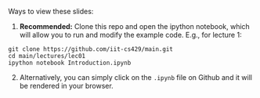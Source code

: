 Ways to view these slides:

1. **Recommended:** Clone this repo and open the ipython notebook, which will allow you to run and modify the example code. E.g., for lecture 1:

  ```
  git clone https://github.com/iit-cs429/main.git
  cd main/lectures/lec01
  ipython notebook Introduction.ipynb
  ```
2. Alternatively, you can simply click on the `.ipynb` file on Github and it will be rendered in your browser.
